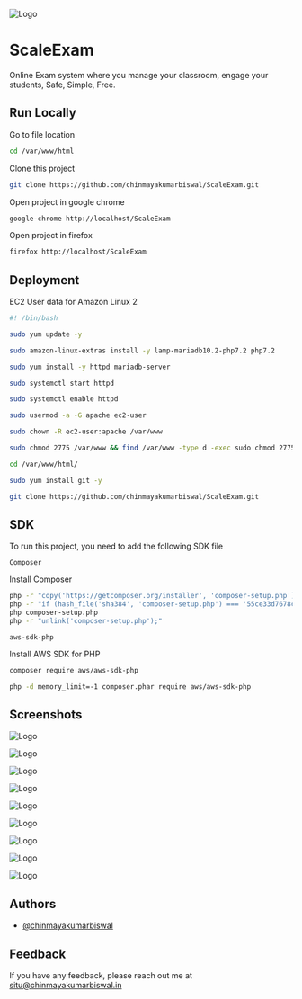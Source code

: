 
![Logo](https://raw.githubusercontent.com/chinmayakumarbiswal/ScaleExam/main/images/logo.png)


# ScaleExam

Online Exam system where you manage your classroom, engage your students, Safe, Simple, Free.


## Run Locally

Go to file location

```bash
cd /var/www/html
```

Clone this project

```bash
git clone https://github.com/chinmayakumarbiswal/ScaleExam.git
```

Open project in google chrome

```bash
google-chrome http://localhost/ScaleExam
```

Open project in firefox

```bash
firefox http://localhost/ScaleExam
```


## Deployment

EC2 User data for Amazon Linux 2

```bash
#! /bin/bash

sudo yum update -y

sudo amazon-linux-extras install -y lamp-mariadb10.2-php7.2 php7.2

sudo yum install -y httpd mariadb-server

sudo systemctl start httpd

sudo systemctl enable httpd

sudo usermod -a -G apache ec2-user

sudo chown -R ec2-user:apache /var/www

sudo chmod 2775 /var/www && find /var/www -type d -exec sudo chmod 2775 {} \;

cd /var/www/html/

sudo yum install git -y 

git clone https://github.com/chinmayakumarbiswal/ScaleExam.git


```


## SDK

To run this project, you need to add the following SDK file


`Composer `

Install Composer

```bash
php -r "copy('https://getcomposer.org/installer', 'composer-setup.php');"
php -r "if (hash_file('sha384', 'composer-setup.php') === '55ce33d7678c5a611085589f1f3ddf8b3c52d662cd01d4ba75c0ee0459970c2200a51f492d557530c71c15d8dba01eae') { echo 'Installer verified'; } else { echo 'Installer corrupt'; unlink('composer-setup.php'); } echo PHP_EOL;"
php composer-setup.php
php -r "unlink('composer-setup.php');"

```

`aws-sdk-php`

Install AWS SDK for  PHP

```bash
composer require aws/aws-sdk-php

php -d memory_limit=-1 composer.phar require aws/aws-sdk-php

```




## Screenshots


![Logo](https://raw.githubusercontent.com/chinmayakumarbiswal/ScaleExam/main/gitdata/Slide1.JPG)


![Logo](https://raw.githubusercontent.com/chinmayakumarbiswal/ScaleExam/main/gitdata/Slide2.JPG)


![Logo](https://raw.githubusercontent.com/chinmayakumarbiswal/ScaleExam/main/gitdata/Slide3.JPG)


![Logo](https://raw.githubusercontent.com/chinmayakumarbiswal/ScaleExam/main/gitdata/Slide4.JPG)


![Logo](https://raw.githubusercontent.com/chinmayakumarbiswal/ScaleExam/main/gitdata/Slide5.JPG)


![Logo](https://raw.githubusercontent.com/chinmayakumarbiswal/ScaleExam/main/gitdata/Slide6.JPG)


![Logo](https://raw.githubusercontent.com/chinmayakumarbiswal/ScaleExam/main/gitdata/Slide7.JPG)


![Logo](https://raw.githubusercontent.com/chinmayakumarbiswal/ScaleExam/main/gitdata/Slide8.JPG)


![Logo](https://raw.githubusercontent.com/chinmayakumarbiswal/ScaleExam/main/gitdata/Slide9.JPG)



## Authors

- [@chinmayakumarbiswal](https://www.github.com/chinmayakumarbiswal)


## Feedback

If you have any feedback, please reach out me at situ@chinmayakumarbiswal.in

